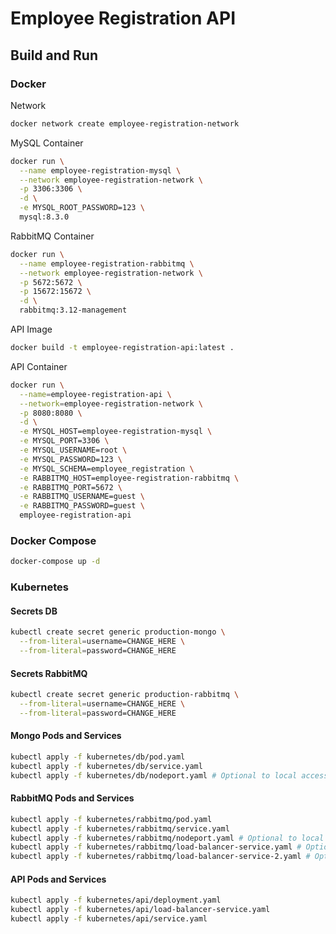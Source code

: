 # Employee Registration API

## Build and Run

### Docker

Network
```bash
docker network create employee-registration-network
```

MySQL Container
```bash
docker run \
  --name employee-registration-mysql \
  --network employee-registration-network \
  -p 3306:3306 \
  -d \
  -e MYSQL_ROOT_PASSWORD=123 \
  mysql:8.3.0
```

RabbitMQ Container
```bash
docker run \
  --name employee-registration-rabbitmq \
  --network employee-registration-network \
  -p 5672:5672 \
  -p 15672:15672 \
  -d \
  rabbitmq:3.12-management
```

API Image
```bash
docker build -t employee-registration-api:latest .
```

API Container
```bash
docker run \
  --name=employee-registration-api \
  --network=employee-registration-network \
  -p 8080:8080 \
  -d \
  -e MYSQL_HOST=employee-registration-mysql \
  -e MYSQL_PORT=3306 \
  -e MYSQL_USERNAME=root \
  -e MYSQL_PASSWORD=123 \
  -e MYSQL_SCHEMA=employee_registration \
  -e RABBITMQ_HOST=employee-registration-rabbitmq \
  -e RABBITMQ_PORT=5672 \
  -e RABBITMQ_USERNAME=guest \
  -e RABBITMQ_PASSWORD=guest \
  employee-registration-api
```

### Docker Compose
```bash
docker-compose up -d
```

### Kubernetes

#### Secrets DB
```bash
kubectl create secret generic production-mongo \
  --from-literal=username=CHANGE_HERE \
  --from-literal=password=CHANGE_HERE
```

#### Secrets RabbitMQ
```bash
kubectl create secret generic production-rabbitmq \
  --from-literal=username=CHANGE_HERE \
  --from-literal=password=CHANGE_HERE
```

#### Mongo Pods and Services
```bash
kubectl apply -f kubernetes/db/pod.yaml
kubectl apply -f kubernetes/db/service.yaml
kubectl apply -f kubernetes/db/nodeport.yaml # Optional to local access
```

#### RabbitMQ Pods and Services
```bash
kubectl apply -f kubernetes/rabbitmq/pod.yaml
kubectl apply -f kubernetes/rabbitmq/service.yaml
kubectl apply -f kubernetes/rabbitmq/nodeport.yaml # Optional to local access
kubectl apply -f kubernetes/rabbitmq/load-balancer-service.yaml # Optional to local access
kubectl apply -f kubernetes/rabbitmq/load-balancer-service-2.yaml # Optional to local access
```

#### API Pods and Services
```bash
kubectl apply -f kubernetes/api/deployment.yaml
kubectl apply -f kubernetes/api/load-balancer-service.yaml
kubectl apply -f kubernetes/api/service.yaml
```

